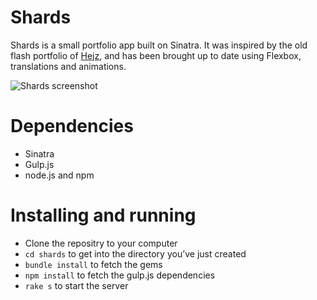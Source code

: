 # Shards

Shards is a small portfolio app built on Sinatra. It was inspired by the old flash portfolio of [Hejz](http://hejz.com/), and has been brought up to date using Flexbox, translations and animations.

![Shards screenshot](/path/to/img.jpg)

# Dependencies

- Sinatra
- Gulp.js
- node.js and npm

# Installing and running

- Clone the repositry to your computer
- `cd shards` to get into the directory you’ve just created
- `bundle install` to fetch the gems
- `npm install` to fetch the gulp.js dependencies
- `rake s` to start the server